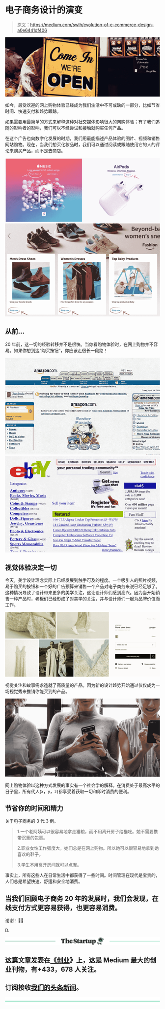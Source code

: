 # 电子商务设计的演变

> 原文：<https://medium.com/swlh/evolution-of-e-commerce-design-a0e6441df406>

![](img/b20bc4c2b82a15887a26a08fffbc73c3.png)

如今，最受欢迎的网上购物体验已经成为我们生活中不可或缺的一部分，比如节省时间、快速支付和趋势跟踪。

如果需要用最简单的方式来解释这种对社交媒体影响很大的网购体验；有了我们追随的影响者的影响，我们可以不经尝试和接触就购买任何产品。

在这个广告也向数字化发展的时期，我们用最能描述产品体验的图片、视频和销售网站购物。现在，当我们想买化妆品时，我们可以通过阅读或跟随使用它的人的评论来购买产品，而不是去商店。

![](img/3f89b702c980f6f173169ee296995038.png)![](img/c0a3e870bb6143a1b4666233fe722f86.png)

## 从前…

20 年前，这一切的经验转移并不是很快。当你看购物体验时，在网上购物并不容易。如果你想到达“购买按钮”，你应该走很长一段路！

![](img/5cac1f72fe5d216ccfae7b4c3c4ea2b8.png)![](img/6cc632e680dcfc1be54a45da86a86290.png)

## **视觉体验决定一切**

今天，美学设计理念实际上已经发展到触手可及的程度。一个吸引人的照片视频，易于购买的按钮和一个好的广告预算来销售一个产品对电子商务来说已经足够了。这种情况导致了设计带来更多的美学关注，这让设计师们感到高兴。因为当开始销售一种产品时，老板们已经形成了对美学的关注，并与设计师们一起为品牌价值而工作。

![](img/19b033aded4bf94cc40d8e6048bc40a6.png)

视觉关注和故事需求造就了高质量的产品。因为新的设计趋势开始通过仅仅成为一场视觉秀来推销你能买到的产品。

![](img/bbbbfd15b5786fccec7f74e01c12eb4f.png)

网上购物体验以这种方式发展的事实有一个社会学的解释。在消费处于最高水平的日子里，所有代人(x，y，z)都享受着获取一切和即时消费的便利。

## 节省你的时间和精力

关于电子商务的 3 代 3 例。

> 1.一个老阿姨可以很容易地拿走猫粮，而不用离开房子给猫吃。她不需要携带沉重的包裹。
> 
> 2.职业女性工作强度大，她们总是在网上购物。所以她可以很容易地拿到她喜欢的鞋子。
> 
> 3.学生不用离开房间就可以点餐。

事实上，所有这些人在日常生活中都获得了一些时间。时间管理在现代是宝贵的，人们总是希望快速、舒适和安全地消费。

## 当我们回顾电子商务 20 年的发展时，我们会发现，在线支付方式更容易获得，也更容易消费。

谢谢！💁🏻

D.

[![](img/308a8d84fb9b2fab43d66c117fcc4bb4.png)](https://medium.com/swlh)

## 这篇文章发表在[《创业](https://medium.com/swlh)》上，这是 Medium 最大的创业刊物，有+433，678 人关注。

## 订阅接收[我们的头条新闻](https://growthsupply.com/the-startup-newsletter/)。

[![](img/b0164736ea17a63403e660de5dedf91a.png)](https://medium.com/swlh)